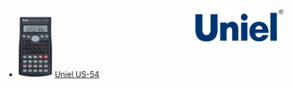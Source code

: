 <img src="../img/uniel" height="60" align=right>

- [<img src="../calculators/Uniel_US-54/render.jpg" height="110">](../calculators/Uniel_US-54/page.md) [Uniel US-54](../calculators/Uniel_US-54/page.md)
